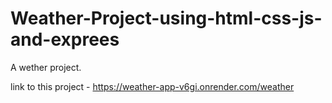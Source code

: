 # Weather-Project-using-html-css-js-and-exprees
A wether project.

link to this project - https://weather-app-v6gi.onrender.com/weather
